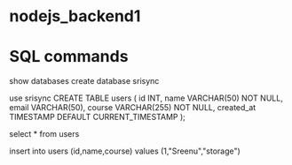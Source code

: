 # nodejs_backend1

# SQL commands

show databases
create database srisync

use srisync
CREATE TABLE users (
    id INT,
    name VARCHAR(50) NOT NULL,
    email VARCHAR(50),
    course VARCHAR(255) NOT NULL,
    created_at TIMESTAMP DEFAULT CURRENT_TIMESTAMP
);

select * from users

insert into users (id,name,course) values (1,"Sreenu","storage")
